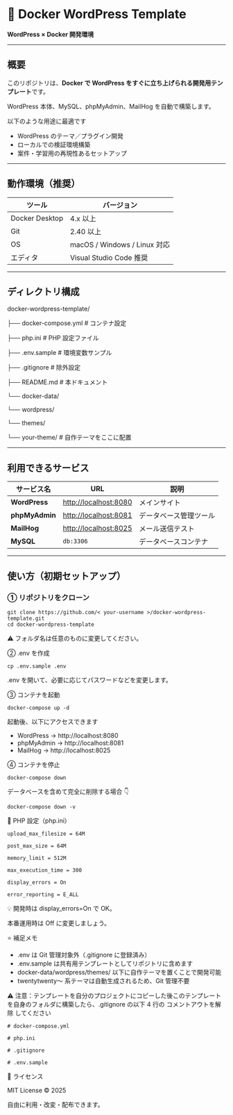# 🐳 Docker WordPress Template

**WordPress × Docker 開発環境**

---

## 概要

このリポジトリは、**Docker で WordPress をすぐに立ち上げられる開発用テンプレート**です。

WordPress 本体、MySQL、phpMyAdmin、MailHog を自動で構築します。

以下のような用途に最適です

- WordPress のテーマ／プラグイン開発
- ローカルでの検証環境構築
- 案件・学習用の再現性あるセットアップ

---

## 動作環境（推奨）

| ツール         | バージョン                   |
| -------------- | ---------------------------- |
| Docker Desktop | 4.x 以上                     |
| Git            | 2.40 以上                    |
| OS             | macOS / Windows / Linux 対応 |
| エディタ       | Visual Studio Code 推奨      |

---

## ディレクトリ構成

docker-wordpress-template/

├── docker-compose.yml # コンテナ設定

├── php.ini # PHP 設定ファイル

├── .env.sample # 環境変数サンプル

├── .gitignore # 除外設定

├── README.md # 本ドキュメント

└── docker-data/

└── wordpress/

└── themes/

└── your-theme/ # 自作テーマをここに配置

---

## 利用できるサービス

| サービス名     | URL                                            | 説明                   |
| -------------- | ---------------------------------------------- | ---------------------- |
| **WordPress**  | [http://localhost:8080](http://localhost:8080) | メインサイト           |
| **phpMyAdmin** | [http://localhost:8081](http://localhost:8081) | データベース管理ツール |
| **MailHog**    | [http://localhost:8025](http://localhost:8025) | メール送信テスト       |
| **MySQL**      | `db:3306`                                      | データベースコンテナ   |

---

## 使い方（初期セットアップ）

### ① リポジトリをクローン

```
git clone https://github.com/< your-username >/docker-wordpress-template.git
cd docker-wordpress-template
```

⚠️ フォルダ名は任意のものに変更してください。

② .env を作成

```
cp .env.sample .env
```

.env を開いて、必要に応じてパスワードなどを変更します。

③ コンテナを起動

```
docker-compose up -d
```

起動後、以下にアクセスできます

- WordPress → http://localhost:8080
- phpMyAdmin → http://localhost:8081
- MailHog → http://localhost:8025

④ コンテナを停止

```
docker-compose down
```

データベースを含めて完全に削除する場合 👇

```
docker-compose down -v
```

🧾 PHP 設定（php.ini）

```
upload_max_filesize = 64M

post_max_size = 64M

memory_limit = 512M

max_execution_time = 300

display_errors = On

error_reporting = E_ALL
```

💡 開発時は display_errors=On で OK。

本番運用時は Off に変更しましょう。

⭐️ 補足メモ

- .env は Git 管理対象外（.gitignore に登録済み）
- .env.sample は共有用テンプレートとしてリポジトリに含めます
- docker-data/wordpress/themes/ 以下に自作テーマを置くことで開発可能
- twentytwenty〜 系テーマは自動生成されるため、Git 管理不要

⚠️ 注意：テンプレートを自分のプロジェクトにコピーした後このテンプレートを自身のフォルダに構築したら、.gitignore の以下 4 行の コメントアウトを解除 してください

```
# docker-compose.yml

# php.ini

# .gitignore

# .env.sample
```

📜 ライセンス

MIT License © 2025

自由に利用・改変・配布できます。
